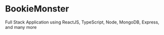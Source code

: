 # BookieMonster
Full Stack Application using ReactJS, TypeScript, Node, MongoDB, Express, and many more
